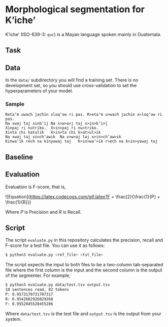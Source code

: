 # Morphological segmentation for Kʼicheʼ

Kʼicheʼ (ISO-639-3: `quc`) is a Mayan language spoken mainly in Guatemala. 


## Task


## Data

In the `data/` subdirectory you will find a training set. There is no development set, so you should
use cross-validation to set the hyperparameters of your model.

### Sample

```
Retaʼm uwach jachin xloqʼow ri pas.	R>etaʼm u>wach jachin x>loqʼow ri pas.
Na xwaj taj xinbʼij	Na x>w>a>j taj x>in>bʼi>j
Xinpaj ri nutriko.	X>in>paj ri nu>triko.
Xinta chi katulik	X>in>ta chi k>at>ul>ik
Na xwaj taj xinchʼawik	Na x>w>aj taj x>in>chʼaw>ik
Kinwaʼik rech na kinyowaj taj	K>in>waʼ>ik r>ech na k>in>yowaj taj
```

## Baseline

## Evaluation

Evaluation is F-score, that is,

![Equation](https://latex.codecogs.com/gif.latex?F = \frac{2}{\frac{1}{P} + \frac{1}{R}})

Where *P* is Precision and *R* is Recall.

## Script

The script `evaluate.py` in this repository calculates the precision, recall and F-score for
a test file. You can use it as follows:

```bash
$ python3 evaluate.py <ref_file> <tst_file>
```

The script expects the input to both files to be a two-column tab-separated file where the first column
is the input and the second column is the output of the segmenter. For example,

```bash
$ python3 evaluate.py data/test.tsv output.tsv
10 sentences read, 82 tokens
P: 0.9573170731707317
R: 0.9542682926829268
F: 0.9552845528455286
```

Where `data/test.tsv` is the test file and `output.tsv` is the output from your system.

